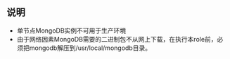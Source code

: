 ## 说明

* 单节点MongoDB实例不可用于生产环境
* 由于网络因素MongoDB需要的二进制包不从网上下载，在执行本role前，必须把mongodb解压到/usr/local/mongodb目录。
